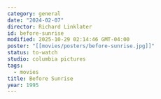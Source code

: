 ```yaml
---
category: general
date: "2024-02-07"
director: Richard Linklater
id: before-sunrise
modified: 2025-10-29 02:14:46 GMT-04:00
poster: "[[movies/posters/before-sunrise.jpg]]"
status: to-watch
studio: columbia pictures
tags:
  - movies
title: Before Sunrise
year: 1995
---
```

